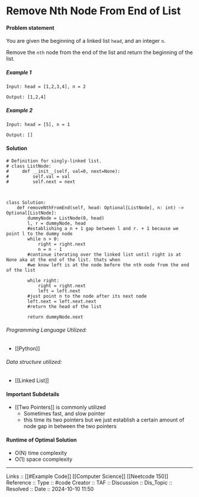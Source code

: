 # Remove Nth Node From End of List

#### Problem statement
You are given the beginning of a linked list `head`, and an integer `n`.

Remove the `nth` node from the end of the list and return the beginning of the list.

##### Example 1
```
Input: head = [1,2,3,4], n = 2

Output: [1,2,4]
```
##### Example 2
```
Input: head = [5], n = 1

Output: []
```
#### Solution
```
# Definition for singly-linked list.
# class ListNode:
#     def __init__(self, val=0, next=None):
#         self.val = val
#         self.next = next

  

class Solution:
    def removeNthFromEnd(self, head: Optional[ListNode], n: int) -> Optional[ListNode]:
        dummyNode = ListNode(0, head)
        l, r = dummyNode, head
        #establishing a n + 1 gap between l and r. + 1 because we point l to the dummy node
        while n > 0:
            right = right.next
            n = n - 1
        #continue iterating over the linked list until right is at None aka at the end of the list. thats when
        #we know left is at the node before the nth node from the end of the list

        while right:
            right = right.next
            left = left.next
        #just point n to the node after its next node
        left.next = left.next.next
        #return the head of the list

        return dummyNode.next
```

###### Programming Language Utilized:
- [[Python]]
###### Data structure utilized:

- [[Linked List]]
#### Important Subdetails

- [[Two Pointers]] is commonly utilized
	- Sometimes fast, and slow pointer
	- this time its two pointers but we just establish a certain amount of node gap in between the two pointers
#### Runtime of Optimal Solution

- O(N) time complexity
- O(1) space ccomplexity
---
Links :: [[#Example Code]] [[Computer Science]] [[Neetcode 150]]
Reference ::
Type :: #code
Creator ::
TAF ::
Discussion ::
Dis_Topic :: 
Resolved ::
Date :: 2024-10-10 11:50
